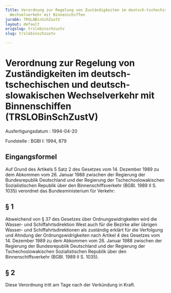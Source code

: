 ```yaml
---
Title: Verordnung zur Regelung von Zuständigkeiten im deutsch-tschechischen und deutsch-slowakischen
  Wechselverkehr mit Binnenschiffen
jurabk: TRSLOBinSchZustV
layout: default
origslug: trslobinschzustv
slug: trslobinschzustv

---
```


# Verordnung zur Regelung von Zuständigkeiten im deutsch-tschechischen und deutsch-slowakischen Wechselverkehr mit Binnenschiffen (TRSLOBinSchZustV)

Ausfertigungsdatum
:   1994-04-20

Fundstelle
:   BGBl I: 1994, 879

## Eingangsformel

Auf Grund des Artikels 5 Satz 2 des Gesetzes vom 14. Dezember 1989 zu
dem Abkommen vom 26. Januar 1988 zwischen der Regierung der
Bundesrepublik Deutschland und der Regierung der Tschechoslowakischen
Sozialistischen Republik über den Binnenschiffsverkehr (BGBl. 1989 II
S. 1035) verordnet das Bundesministerium für Verkehr:

## § 1

Abweichend von § 37 des Gesetzes über Ordnungswidrigkeiten wird die
Wasser- und Schiffahrtsdirektion West auch für die Bezirke aller
übrigen Wasser- und Schiffahrtsdirektionen als zuständig erklärt für
die Verfolgung und Ahndung der Ordnungswidrigkeiten nach Artikel 4 des
Gesetzes vom 14. Dezember 1989 zu dem Abkommen vom 26. Januar 1988
zwischen der Regierung der Bundesrepublik Deutschland und der
Regierung der Tschechoslowakischen Sozialistischen Republik über den
Binnenschiffsverkehr (BGBl. 1989 II S. 1035).

## § 2

Diese Verordnung tritt am Tage nach der Verkündung in Kraft.

